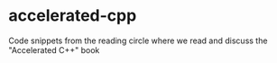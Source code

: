 # accelerated-cpp
Code snippets from the reading circle where we read and discuss the "Accelerated C++" book

